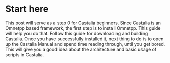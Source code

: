 # Start here

This post will serve as a step 0 for Castalia beginners. Since Castalia is an Omnetpp based framework, the first step is to install Omnetpp. This guide will help you do that. Follow this guide for downloading and building Castalia. Once you have successfully installed it, next thing to do is to open up the Castalia Manual and spend time reading through, until you get bored. This will give you a good idea about the architecture and basic usage of scripts in Castalia. 
